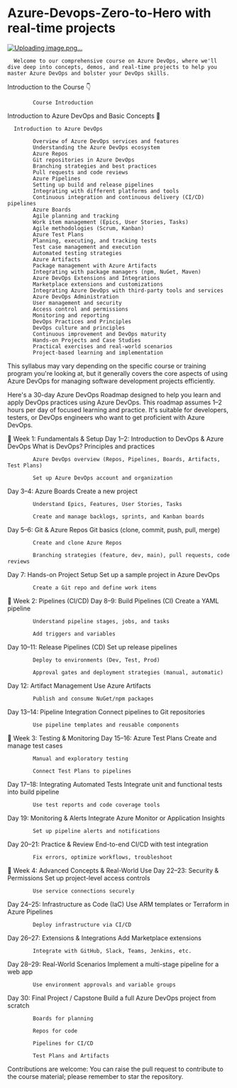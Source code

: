 # Azure-Devops-Zero-to-Hero with real-time projects

[![Uploading image.png…]()](https://www.google.com/url?sa=i&url=https%3A%2F%2Fvertexcs.com%2Fan-introduction-to-the-azure-devops-toolset%2F&psig=AOvVaw3mXw31a7WyI9t4K4khbhP2&ust=1746540360236000&source=images&cd=vfe&opi=89978449&ved=0CBQQjRxqFwoTCID1nYDAjI0DFQAAAAAdAAAAABAp)

      Welcome to our comprehensive course on Azure DevOps, where we'll dive deep into concepts, demos, and real-time projects to help you master Azure DevOps and bolster your DevOps skills. 
      
Introduction to the Course 👇

            Course Introduction

Introduction to Azure DevOps and Basic Concepts 🌟
            
      Introduction to Azure DevOps

            Overview of Azure DevOps services and features
            Understanding the Azure DevOps ecosystem
            Azure Repos
            Git repositories in Azure DevOps
            Branching strategies and best practices
            Pull requests and code reviews
            Azure Pipelines
            Setting up build and release pipelines
            Integrating with different platforms and tools
            Continuous integration and continuous delivery (CI/CD) pipelines
            Azure Boards
            Agile planning and tracking
            Work item management (Epics, User Stories, Tasks)
            Agile methodologies (Scrum, Kanban)
            Azure Test Plans
            Planning, executing, and tracking tests
            Test case management and execution
            Automated testing strategies
            Azure Artifacts
            Package management with Azure Artifacts
            Integrating with package managers (npm, NuGet, Maven)
            Azure DevOps Extensions and Integrations
            Marketplace extensions and customizations
            Integrating Azure DevOps with third-party tools and services
            Azure DevOps Administration
            User management and security
            Access control and permissions
            Monitoring and reporting
            DevOps Practices and Principles
            DevOps culture and principles
            Continuous improvement and DevOps maturity
            Hands-on Projects and Case Studies
            Practical exercises and real-world scenarios
            Project-based learning and implementation

This syllabus may vary depending on the specific course or training program you're looking at, but it generally covers the core aspects of using Azure DevOps for managing software development projects efficiently.

Here's a 30-day Azure DevOps Roadmap designed to help you learn and apply DevOps practices using Azure DevOps. This roadmap assumes 1–2 hours per day of focused learning and practice. It's suitable for developers, testers, or DevOps engineers who want to get proficient with Azure DevOps.

🔷 Week 1: Fundamentals & Setup
Day 1–2: Introduction to DevOps & Azure DevOps
            What is DevOps? Principles and practices
            
            Azure DevOps overview (Repos, Pipelines, Boards, Artifacts, Test Plans)
            
            Set up Azure DevOps account and organization

Day 3–4: Azure Boards
            Create a new project
            
            Understand Epics, Features, User Stories, Tasks
            
            Create and manage backlogs, sprints, and Kanban boards

Day 5–6: Git & Azure Repos
            Git basics (clone, commit, push, pull, merge)
            
            Create and clone Azure Repos
            
            Branching strategies (feature, dev, main), pull requests, code reviews

Day 7: Hands-on Project Setup
            Set up a sample project in Azure DevOps
            
            Create a Git repo and define work items

🔷 Week 2: Pipelines (CI/CD)
Day 8–9: Build Pipelines (CI)
            Create a YAML pipeline
            
            Understand pipeline stages, jobs, and tasks
            
            Add triggers and variables

Day 10–11: Release Pipelines (CD)
            Set up release pipelines
            
            Deploy to environments (Dev, Test, Prod)
            
            Approval gates and deployment strategies (manual, automatic)

Day 12: Artifact Management
            Use Azure Artifacts
            
            Publish and consume NuGet/npm packages

Day 13–14: Pipeline Integration
            Connect pipelines to Git repositories
            
            Use pipeline templates and reusable components

🔷 Week 3: Testing & Monitoring
Day 15–16: Azure Test Plans
            Create and manage test cases
            
            Manual and exploratory testing
            
            Connect Test Plans to pipelines

Day 17–18: Integrating Automated Tests
            Integrate unit and functional tests into build pipeline
            
            Use test reports and code coverage tools

Day 19: Monitoring & Alerts
            Integrate Azure Monitor or Application Insights
            
            Set up pipeline alerts and notifications

Day 20–21: Practice & Review
            End-to-end CI/CD with test integration
            
            Fix errors, optimize workflows, troubleshoot

🔷 Week 4: Advanced Concepts & Real-World Use
Day 22–23: Security & Permissions
            Set up project-level access controls
            
            Use service connections securely

Day 24–25: Infrastructure as Code (IaC)
            Use ARM templates or Terraform in Azure Pipelines
            
            Deploy infrastructure via CI/CD

Day 26–27: Extensions & Integrations
            Add Marketplace extensions
            
            Integrate with GitHub, Slack, Teams, Jenkins, etc.

Day 28–29: Real-World Scenarios
            Implement a multi-stage pipeline for a web app
            
            Use environment approvals and variable groups

Day 30: Final Project / Capstone
            Build a full Azure DevOps project from scratch
            
            Boards for planning
            
            Repos for code
            
            Pipelines for CI/CD
            
            Test Plans and Artifacts
            
Contributions are welcome:
You can raise the pull request to contribute to the course material; please remember to star the repository.
